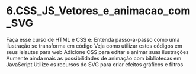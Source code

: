 # 6.CSS_JS_Vetores_e_animacao_com_SVG
 Faça esse curso de HTML e CSS e:      Entenda passo-a-passo como uma ilustração se transforma em código     Veja como utilizar estes códigos em seus leiautes para web     Adicione CSS para editar e animar suas ilustrações     Aumente ainda mais as possibilidades de animação com bibliotecas em JavaScript     Utilize os recursos do SVG para criar efeitos gráficos e filtros
